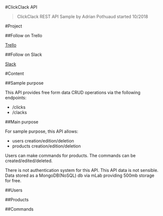 #ClickClack API

>ClickClack
>REST API Sample by Adrian Pothuaud
>started 10/2018

#Project

##Follow on Trello

[Trello](https://trello.com/b/wOOQWZMS/sample-api)

##Follow on Slack

[Slack](https://clickclack-api.slack.com/messages)

#Content

##Sample purpose

This API provides free form data CRUD operations via the following endpoints:

- /clicks
- /clacks

##Main purpose

For sample purpose, this API allows:

- users creation/edition/deletion
- products creation/edition/deletion

Users can make commands for products.
The commands can be created/edited/deleted.

There is not authentication system for this API.
This API data is not sensible.
Data stored as a MongoDB(NoSQL) db via mLab providing 500mb storage for free.

##Users


##Products


##Commands
